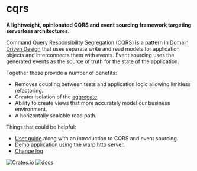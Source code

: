 # cqrs

**A lightweight, opinionated CQRS and event sourcing framework targeting serverless architectures.**

Command Query Responsibility Segregation (CQRS) is a pattern in
[Domain Driven Design](https://martinfowler.com/tags/domain%20driven%20design.html)
that uses separate write and read models for application objects and interconnects them with events.
Event sourcing uses the generated events as the source of truth for the
state of the application.

Together these provide a number of benefits:
- Removes coupling between tests and application logic allowing limitless refactoring.
- Greater isolation of the [aggregate](https://martinfowler.com/bliki/DDD_Aggregate.html).
- Ability to create views that more accurately model our business environment.
- A horizontally scalable read path.


Things that could be helpful:
- [User guide](https://doc.rust-cqrs.org) along with an introduction to CQRS and event sourcing.
- [Demo application](https://github.com/serverlesstechnology/cqrs-demo) using the warp http server.
- [Change log](https://github.com/serverlesstechnology/cqrs/blob/master/change_log.md)


[![Crates.io](https://img.shields.io/crates/v/cqrs-es)](https://crates.io/crates/cqrs-es)
[![docs](https://img.shields.io/badge/API-docs-blue.svg)](https://docs.rs/cqrs-es)

